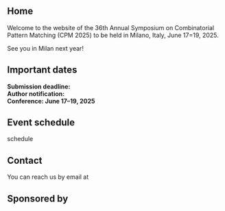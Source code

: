 ## Home

Welcome to the website of the 36th Annual Symposium on Combinatorial Pattern Matching (CPM 2025) to be held in Milano, Italy, June 17=19, 2025.

See you in Milan next year!


## Important dates

**Submission deadline:**   
**Author notification:**   
**Conference: June 17–19, 2025**  

## Event schedule
schedule

## Contact

You can reach us by email at 

## Sponsored by

